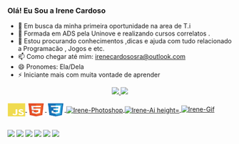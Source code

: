 ### Olá! Eu Sou a Irene Cardoso 


- 🔭 Em busca da minha primeira oportunidade na area de T.i
- 🌱 Formada em ADS pela Uninove e realizando cursos correlatos .
- 🤔 Estou procurando conhecimentos ,dicas e ajuda com tudo relacionado a Programacão , Jogos e etc.
- 📫 Como chegar até mim: irenecardososra@outlook.com
- 😄 Pronomes: Ela/Dela
- ⚡ Iniciante mais com muita vontade de aprender 


<div align="center">
  <a href="https://github.com/IreneCardoso/IreneCardoso">
  <img height="180em" src="https://github-readme-stats.vercel.app/api?username=IreneCardoso&show_icons=true&theme=dracula&include_all_commits=true&count_private=true"/>
  <img height="180em" src="https://github-readme-stats.vercel.app/api/top-langs/?username=IreneCardoso&layout=compact&langs_count=7&theme=dracula"/>
</div>
  
  
  
<div style="display: inline_block"><br>
  <img align="center" alt="Irene-Js" height="30" width="40" src="https://raw.githubusercontent.com/devicons/devicon/master/icons/javascript/javascript-plain.svg">
   <img align="center" alt="Irene-HTML" height="30" width="40" src="https://raw.githubusercontent.com/devicons/devicon/master/icons/html5/html5-original.svg">
  <img align="center" alt="Irene-CSS" height="30" width="40" src="https://raw.githubusercontent.com/devicons/devicon/master/icons/css3/css3-original.svg">
  <img align="center" alt="Irene-Photoshop" height="30" width="40" src="https://cdn.jsdelivr.net/gh/devicons/devicon/icons/photoshop/photoshop-plain.svg">
  <img align="center" alt="Irene-Ai height="30" width="40" src="https://cdn.jsdelivr.net/gh/devicons/devicon/icons/illustrator/illustrator-line.svg">
  <img align="rigth" alt="Irene-Gif"src="https://i.picasion.com/pic91/7f754da090ebda902883bb6a278cfa4a.gif">
</div>
  
  ##
 
<div> 
  <a href="https://www.youtube.com/channel/UCalLD_SsXANKIq1p3f-hJFg" target="_blank"><img src="https://img.shields.io/badge/YouTube-FF0000?style=for-the-badge&logo=youtube&logoColor=white" target="_blank"></a>
  <a href="https://www.instagram.com/irenepelentier/" target="_blank"><img src="https://img.shields.io/badge/-Instagram-%23E4405F?style=for-the-badge&logo=instagram&logoColor=white" target="_blank"></a>
 	<a href="https://www.twitch.tv/gasaiyunogames" target="_blank"><img src="https://img.shields.io/badge/Twitch-9146FF?style=for-the-badge&logo=twitch&logoColor=white" target="_blank"></a>
 <a href="https://discord.gg/VEX8UUdW" target="_blank"><img src="https://img.shields.io/badge/Discord-7289DA?style=for-the-badge&logo=discord&logoColor=white" target="_blank"></a> 
  <a href = "mailto:irenecardososra@outlook.com"><img src="https://img.shields.io/badge/-Gmail-%23333?style=for-the-badge&logo=gmail&logoColor=white" target="_blank"></a>
  <a href="https://www.linkedin.com/in/irenecardososilva/" target="_blank"><img src="https://img.shields.io/badge/-LinkedIn-%230077B5?style=for-the-badge&logo=linkedin&logoColor=white" target="_blank">
  </a> 
 
</div>
